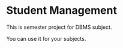 # Student Management

This is semester project for DBMS subject.

You can use it for your subjects.
